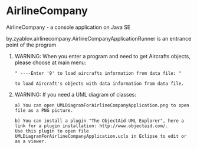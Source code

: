 # AirlineCompany
AirlineCompany - а console application on Java SE

by.zyablov.airlinecompany.AirlineCompanyApplicationRunner is an entrance point of the program
 	
   1) WARNING: When you enter a program and need to get Aircrafts objects, please choose at main menu:
   
 	      " ----Enter '9' to load aircrafts information from data file: "
        
 	      to load Aircraft's objects with data information from data file.	
 
   2) WARNING: If you need a UML diagram of classes:
   
          a) You can open UMLDiagramForAirlineCompanyApplication.png to open file as a PNG picture. 
          
          b) You can install a plugin "The ObjectAid UML Explorer", here a link for a plugin installation: http://www.objectaid.com/. 
          Use this plugin to open file UMLDiagramForAirlineCompanyApplication.ucls in Eclipse to edit or as a viewer.
 
 
 

